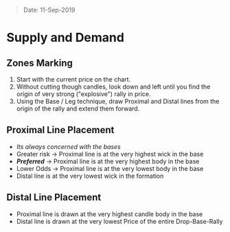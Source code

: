 > Date: 11-Sep-2019
# Supply and Demand

## Zones Marking
1. Start with the current price on the chart.
2. Without cutting though candles, look down and left until you find the origin of very strong ("explosive") rally in price.
3. Using the Base / Leg technique, draw Proximal and Distal lines from the origin of the rally and extend them forward.

## Proximal Line Placement
- *Its always concerned with the bases*
- Greater risk -> Proximal line is at the very highest wick in the base
- ***Preferred*** -> Proximal line is at the very highest body in the base
- Lower Odds -> Proximal line is at the very lowest body in the base
- Distal line is at the very lowest wick in the formation

## Distal Line Placement
- Proximal line is drawn at the very highest candle body in the base
- Distal line is drawn at the very lowest Price of the entire Drop-Base-Rally

<!--stackedit_data:
eyJoaXN0b3J5IjpbMTIyMTcxNzg0NCwyMTM5NjY5MDkwLC03MT
E3OTM1NTgsLTk3OTk4ODgyMl19
-->